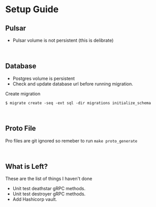 # Setup Guide
## Pulsar
- Pulsar volume is not persistent (this is delibrate)
<br>

## Database
- Postgres volume is persistent
- Check and update database url before running migration.

Create migration

```$ migrate create -seq -ext sql -dir migrations initialize_schema```

<br>

## Proto File
Pro files are git ignored so remeber to run `make proto_generate`

<br>

## What is Left?
These are the list of things I haven't done
- Unit test deathstar gRPC methods.
- Unit test destroyer gRPC methods.
- Add Hashicorp vault.
